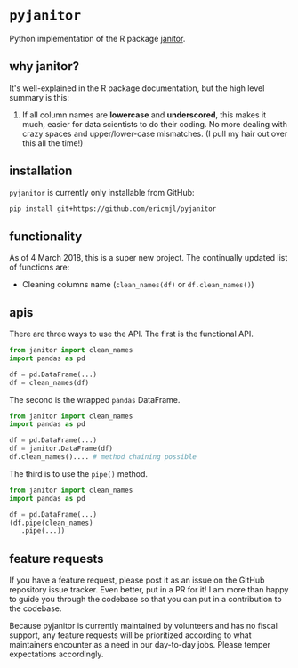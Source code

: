 # `pyjanitor`

Python implementation of the R package [janitor](https://github.com/sfirke/janitor).

## why janitor?

It's well-explained in the R package documentation, but the high level summary is this:

1. If all column names are **lowercase** and **underscored**, this makes it much, easier for data scientists to do their coding. No more dealing with crazy spaces and upper/lower-case mismatches. (I pull my hair out over this all the time!)

## installation

`pyjanitor` is currently only installable from GitHub:

```bash
pip install git+https://github.com/ericmjl/pyjanitor
```

## functionality

As of 4 March 2018, this is a super new project. The continually updated list of functions are:

- Cleaning columns name (`clean_names(df)` or `df.clean_names()`)

## apis

There are three ways to use the API. The first is the functional API.

```python
from janitor import clean_names
import pandas as pd

df = pd.DataFrame(...)
df = clean_names(df)
```

The second is the wrapped `pandas` DataFrame.

```python
from janitor import clean_names
import pandas as pd

df = pd.DataFrame(...)
df = janitor.DataFrame(df)
df.clean_names().... # method chaining possible
```

The third is to use the `pipe()` method.

```python
from janitor import clean_names
import pandas as pd

df = pd.DataFrame(...)
(df.pipe(clean_names)
   .pipe(...))
```

## feature requests

If you have a feature request, please post it as an issue on the GitHub repository issue tracker. Even better, put in a PR for it! I am more than happy to guide you through the codebase so that you can put in a contribution to the codebase.

Because pyjanitor is currently maintained by volunteers and has no fiscal support, any feature requests will be prioritized according to what maintainers encounter as a need in our day-to-day jobs. Please temper expectations accordingly.
